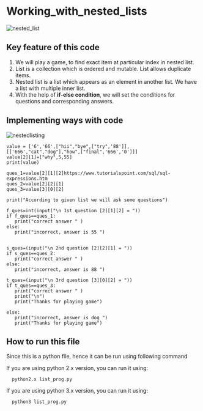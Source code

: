 # Working_with_nested_lists  

![nested_list](https://user-images.githubusercontent.com/47202519/52711908-14724880-2fb9-11e9-9248-f9d0d0f2ae22.jpg)  
## Key feature of this code 
<ol>
  <li> We will play a game, to find exact item at particular index in nested list.</li>
  <li> List is a collection which is ordered and mutable. List allows duplicate items.</li>
  <li> Nested list is a list which appears as an element in another list. We have a list with multiple inner list.</li>
  <li> With the help of <strong>if-else condition</strong>, we will set the conditions for questions and corresponding answers.</li>
  </ol>
  
  
 ## Implementing ways with code  
 
 ![nestedlisting](https://user-images.githubusercontent.com/47202519/52713251-cfe8ac00-2fbc-11e9-8dd6-febbdd367b77.jpg)
 ~~~
 value = ['6','66',["hii","bye",["try",'88']],[['666',"cat","dog"],"how",["final",'666','0']]]
 value[2][1]=["why",5,55]
 print(value)
    
 ques_1=value[2][1][2]https://www.tutorialspoint.com/sql/sql-expressions.htm
 ques_2=value[2][2][1]
 ques_3=value[3][0][2]
    
 print("According to given list we will ask some questions")

f_ques=int(input("\n 1st question [2][1][2] = "))
if f_ques==ques_1:
    print("correct answer " )
else:
    print("incorrect, answer is 55 ")


s_ques=(input("\n 2nd question [2][2][1] = "))
if s_ques==ques_2:
    print("correct answer " )
else:
    print("incorrect, answer is 88 ")

t_ques=(input("\n 3rd question [3][0][2] = "))
if t_ques==ques_3:
    print("correct answer " )
    print("\n")
    print("Thanks for playing game")

else:
    print("incorrect, answer is dog ")
    print("Thanks for playing game")
~~~

   
  
 ## How to run this file
 
  Since this is a python file, hence it can be run using following command
  
  If you are using python 2.x version, you can run it using:
~~~
  python2.x list_prog.py
~~~
  If you are using python 3.x version, you can run it using:
~~~  
  python3 list_prog.py
~~~

